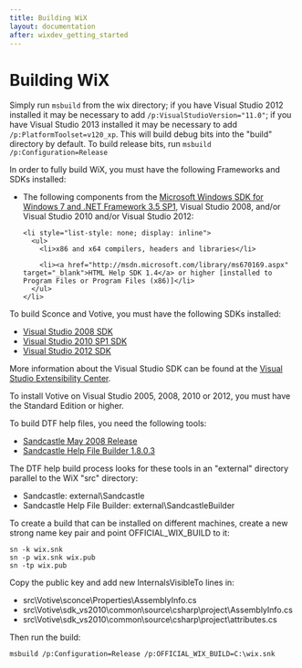 ```yaml
---
title: Building WiX
layout: documentation
after: wixdev_getting_started
---
```


# Building WiX

Simply run `msbuild` from the wix directory; if you have Visual Studio 2012 installed it may be necessary to add `/p:VisualStudioVersion="11.0"`; if you have Visual Studio 2013 installed it may be necessary to add `/p:PlatformToolset=v120_xp`. This will build debug bits into the &quot;build&quot; directory by default. To build release bits, run `msbuild /p:Configuration=Release`

In order to fully build WiX, you must have the following Frameworks and SDKs installed:

  <ul>
    <li>The following components from the <a href="http://www.microsoft.com/en-us/download/details.aspx?id=3138" target="_blank">Microsoft Windows SDK for Windows 7 and .NET Framework 3.5 SP1</a>, Visual Studio 2008, and/or Visual Studio 2010 and/or Visual Studio 2012:</li>

    <li style="list-style: none; display: inline">
      <ul>
        <li>x86 and x64 compilers, headers and libraries</li>

        <li><a href="http://msdn.microsoft.com/library/ms670169.aspx" target="_blank">HTML Help SDK 1.4</a> or higher [installed to Program Files or Program Files (x86)]</li>
      </ul>
    </li>
  </ul>

To build Sconce and Votive, you must have the following SDKs installed:

* <a href="http://www.microsoft.com/en-us/download/details.aspx?id=21827" target="_blank">Visual Studio 2008 SDK</a>
* <a href="http://www.microsoft.com/en-us/download/details.aspx?id=21835" target="_blank">Visual Studio 2010 SP1 SDK</a>
* <a href="http://www.microsoft.com/en-us/download/details.aspx?id=30668" target="_blank">Visual Studio 2012 SDK</a>

More information about the Visual Studio SDK can be found at the <a href="http://msdn.microsoft.com/en-us/vstudio/vextend.aspx" target="_blank">Visual Studio Extensibility Center</a>.

To install Votive on Visual Studio 2005, 2008, 2010 or 2012, you must have the Standard Edition or higher.

To build DTF help files, you need the following tools:

* [Sandcastle May 2008 Release](http://sandcastle.codeplex.com/releases/view/13873)
* [Sandcastle Help File Builder 1.8.0.3](http://shfb.codeplex.com/releases/view/29710)

The DTF help build process looks for these tools in an &quot;external&quot; directory parallel to the WiX &quot;src&quot; directory:

* Sandcastle: external\Sandcastle
* Sandcastle Help File Builder: external\SandcastleBuilder

To create a build that can be installed on different machines, create a new strong name key pair and point OFFICIAL\_WIX\_BUILD to it:

    sn -k wix.snk
    sn -p wix.snk wix.pub
    sn -tp wix.pub

Copy the public key and add new InternalsVisibleTo lines in:

* src\Votive\sconce\Properties\AssemblyInfo.cs
* src\Votive\sdk\_vs2010\common\source\csharp\project\AssemblyInfo.cs
* src\Votive\sdk\_vs2010\common\source\csharp\project\attributes.cs

Then run the build:

    msbuild /p:Configuration=Release /p:OFFICIAL_WIX_BUILD=C:\wix.snk
